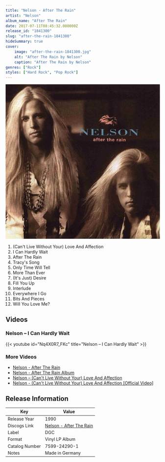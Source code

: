 ```yaml
---
title: "Nelson - After The Rain"
artist: "Nelson"
album_name: "After The Rain"
date: 2017-07-11T08:45:32.000000Z
release_id: "1841300"
slug: "after-the-rain-1841300"
hideSummary: true
cover:
    image: "after-the-rain-1841300.jpg"
    alt: "After The Rain by Nelson"
    caption: "After The Rain by Nelson"
genres: ["Rock"]
styles: ["Hard Rock", "Pop Rock"]
---
```


![After The Rain by Nelson](after-the-rain-1841300.jpg)

<!-- section break -->

1. (Can't Live Without Your) Love And Affection
2. I Can Hardly Wait
3. After The Rain
4. Tracy's Song
5. Only Time Will Tell
6. More Than Ever
7. (It's Just) Desire
8. Fill You Up
9. Interlude
10. Everywhere I Go
11. Bits And Pieces
12. Will You Love Me?

<!-- section break -->




## Videos
### Nelson – I Can Hardly Wait
{{< youtube id="Nq4X0R7_FKc" title="Nelson – I Can Hardly Wait" >}}<br>

### More Videos

- [Nelson - After The Rain](https://www.youtube.com/watch?v=bmywdJby43w)
- [Nelson -  After The Rain Album](https://www.youtube.com/watch?v=KRVHSZB-zpI)
- [Nelson – (Can't Live Without Your) Love And Affection](https://www.youtube.com/watch?v=sYo7Pu7XPSU)
- [Nelson - (Can't Live Without Your) Love And Affection [Official Video]](https://www.youtube.com/watch?v=x1W6-ErrHls)


## Release Information
|  Key           | Value                                                |
| ---------------| ---------------------------------------------------- |
| Release Year   | 1990                                   |
| Discogs Link   | [Nelson - After The Rain](https://www.discogs.com/release/1841300-Nelson-After-The-Rain) |
| Label          | DGC |
| Format         | Vinyl LP Album |
| Catalog Number | 7599-24290-1 |
| Notes | Made in Germany |